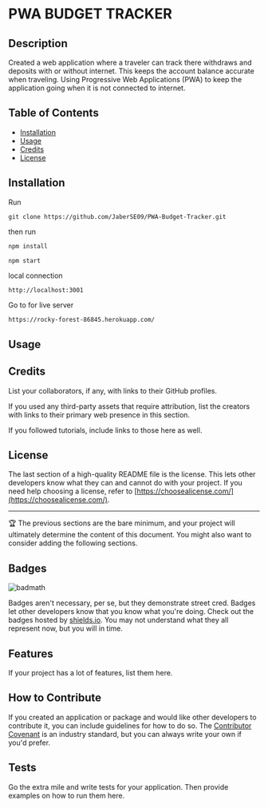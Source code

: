 # PWA BUDGET TRACKER

## Description

Created a web application where a traveler can track there withdraws and deposits with or without internet.
This keeps the account balance accurate when traveling. Using Progressive Web Applications (PWA) to keep the application
going when it is not connected to internet. 

## Table of Contents

- [Installation](#installation)
- [Usage](#usage)
- [Credits](#credits)
- [License](#license)

## Installation

Run 

```git
git clone https://github.com/JaberSE09/PWA-Budget-Tracker.git
```
then run

```js
npm install
```

```js
npm start
```

local connection

```text
http://localhost:3001
```


Go to for live server

```text
https://rocky-forest-86845.herokuapp.com/
```

## Usage



## Credits

List your collaborators, if any, with links to their GitHub profiles.

If you used any third-party assets that require attribution, list the creators with links to their primary web presence in this section.

If you followed tutorials, include links to those here as well.

## License

The last section of a high-quality README file is the license. This lets other developers know what they can and cannot do with your project. If you need help choosing a license, refer to [https://choosealicense.com/](https://choosealicense.com/).

---

🏆 The previous sections are the bare minimum, and your project will ultimately determine the content of this document. You might also want to consider adding the following sections.

## Badges

![badmath](https://img.shields.io/github/languages/top/lernantino/badmath)

Badges aren't necessary, per se, but they demonstrate street cred. Badges let other developers know that you know what you're doing. Check out the badges hosted by [shields.io](https://shields.io/). You may not understand what they all represent now, but you will in time.

## Features

If your project has a lot of features, list them here.

## How to Contribute

If you created an application or package and would like other developers to contribute it, you can include guidelines for how to do so. The [Contributor Covenant](https://www.contributor-covenant.org/) is an industry standard, but you can always write your own if you'd prefer.

## Tests

Go the extra mile and write tests for your application. Then provide examples on how to run them here.